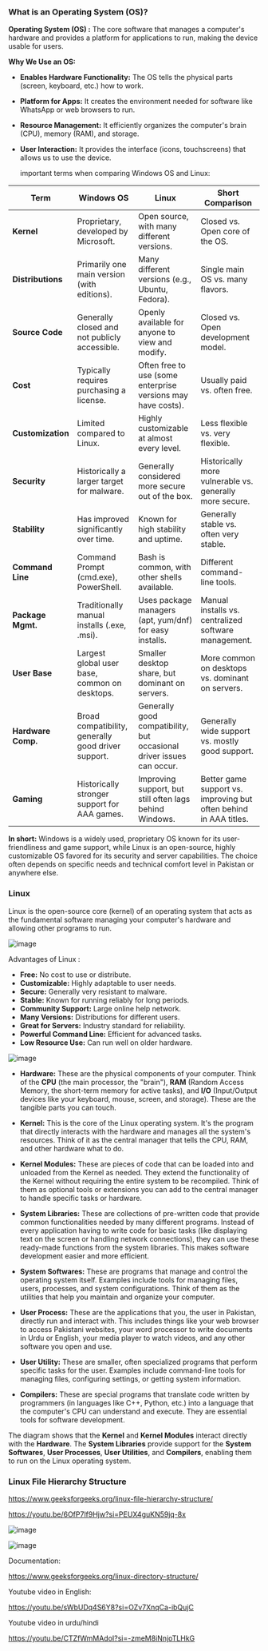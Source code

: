 
### What is an Operating System (OS)?


   **Operating System (OS) :** The core software that manages a computer's hardware and provides a platform for applications to run, making the device usable for users.

   **Why We Use an OS:**

* **Enables Hardware Functionality:** The OS tells the physical parts (screen, keyboard, etc.) how to work.
* **Platform for Apps:** It creates the environment needed for software like WhatsApp or web browsers to run.
* **Resource Management:** It efficiently organizes the computer's brain (CPU), memory (RAM), and storage.
* **User Interaction:** It provides the interface (icons, touchscreens) that allows us to use the device.

   important terms when comparing Windows OS and Linux:

| Term             | Windows OS                                     | Linux                                                | Short Comparison                                                 |
|------------------|-------------------------------------------------|------------------------------------------------------|-------------------------------------------------------------------|
| **Kernel** | Proprietary, developed by Microsoft.           | Open source, with many different versions.           | Closed vs. Open core of the OS.                                   |
| **Distributions**| Primarily one main version (with editions).    | Many different versions (e.g., Ubuntu, Fedora).      | Single main OS vs. many flavors.                                 |
| **Source Code** | Generally closed and not publicly accessible. | Openly available for anyone to view and modify.       | Closed vs. Open development model.                              |
| **Cost** | Typically requires purchasing a license.        | Often free to use (some enterprise versions may have costs). | Usually paid vs. often free.                                      |
| **Customization**| Limited compared to Linux.                      | Highly customizable at almost every level.           | Less flexible vs. very flexible.                                |
| **Security** | Historically a larger target for malware.        | Generally considered more secure out of the box.      | Historically more vulnerable vs. generally more secure.         |
| **Stability** | Has improved significantly over time.           | Known for high stability and uptime.                 | Generally stable vs. often very stable.                         |
| **Command Line** | Command Prompt (cmd.exe), PowerShell.          | Bash is common, with other shells available.         | Different command-line tools.                                   |
| **Package Mgmt.**| Traditionally manual installs (.exe, .msi).     | Uses package managers (apt, yum/dnf) for easy installs. | Manual installs vs. centralized software management.            |
| **User Base** | Largest global user base, common on desktops.  | Smaller desktop share, but dominant on servers.       | More common on desktops vs. dominant on servers.                 |
| **Hardware Comp.**| Broad compatibility, generally good driver support. | Generally good compatibility, but occasional driver issues can occur. | Generally wide support vs. mostly good support.                 |
| **Gaming** | Historically stronger support for AAA games.    | Improving support, but still often lags behind Windows. | Better game support vs. improving but often behind in AAA titles. |

**In short:** Windows is a widely used, proprietary OS known for its user-friendliness and game support, while Linux is an open-source, highly customizable OS favored for its security and server capabilities. The choice often depends on specific needs and technical comfort level in Pakistan or anywhere else.





### Linux

Linux is the open-source core (kernel) of an operating system that acts as the fundamental software managing your computer's hardware and allowing other programs to run.

![image](https://github.com/user-attachments/assets/067964f4-3961-486f-b78d-94ef9810c1c0)


Advantages of Linux :

* **Free:** No cost to use or distribute.
* **Customizable:** Highly adaptable to user needs.
* **Secure:** Generally very resistant to malware.
* **Stable:** Known for running reliably for long periods.
* **Community Support:** Large online help network.
* **Many Versions:** Distributions for different users.
* **Great for Servers:** Industry standard for reliability.
* **Powerful Command Line:** Efficient for advanced tasks.
* **Low Resource Use:** Can run well on older hardware.

  
![image](https://github.com/user-attachments/assets/0a5d07f9-c4cc-4c04-a468-e40184f91679)


* **Hardware:** These are the physical components of your computer. Think of the **CPU** (the main processor, the "brain"), **RAM** (Random Access Memory, the short-term memory for active tasks), and **I/O** (Input/Output devices like your keyboard, mouse, screen, and storage). These are the tangible parts you can touch.

* **Kernel:** This is the core of the Linux operating system. It's the program that directly interacts with the hardware and manages all the system's resources. Think of it as the central manager that tells the CPU, RAM, and other hardware what to do.

* **Kernel Modules:** These are pieces of code that can be loaded into and unloaded from the Kernel as needed. They extend the functionality of the Kernel without requiring the entire system to be recompiled. Think of them as optional tools or extensions you can add to the central manager to handle specific tasks or hardware.

* **System Libraries:** These are collections of pre-written code that provide common functionalities needed by many different programs. Instead of every application having to write code for basic tasks (like displaying text on the screen or handling network connections), they can use these ready-made functions from the system libraries. This makes software development easier and more efficient.

* **System Softwares:** These are programs that manage and control the operating system itself. Examples include tools for managing files, users, processes, and system configurations. Think of them as the utilities that help you maintain and organize your computer.

* **User Process:** These are the applications that you, the user in Pakistan, directly run and interact with. This includes things like your web browser to access Pakistani websites, your word processor to write documents in Urdu or English, your media player to watch videos, and any other software you open and use.

* **User Utility:** These are smaller, often specialized programs that perform specific tasks for the user. Examples include command-line tools for managing files, configuring settings, or getting system information.

* **Compilers:** These are special programs that translate code written by programmers (in languages like C++, Python, etc.) into a language that the computer's CPU can understand and execute. They are essential tools for software development.

The diagram shows that the **Kernel** and **Kernel Modules** interact directly with the **Hardware**. The **System Libraries** provide support for the **System Softwares**, **User Processes**, **User Utilities**, and **Compilers**, enabling them to run on the Linux operating system.

### Linux File Hierarchy Structure

https://www.geeksforgeeks.org/linux-file-hierarchy-structure/

https://youtu.be/6OfP7lf9Hjw?si=PEUX4guKN59jq-8x

![image](https://github.com/user-attachments/assets/94e673fe-22da-4bec-8bfa-6314093dee51)

![image](https://github.com/user-attachments/assets/c9d673a3-7ebd-41d5-8f80-56e501f72e4a)



Documentation:

https://www.geeksforgeeks.org/linux-directory-structure/

Youtube video in English:

https://youtu.be/sWbUDq4S6Y8?si=OZv7XnqCa-ibQujC

Youtube video in  urdu/hindi



https://youtu.be/CTZfWmMAdoI?si=-zmeM8iNnjoTLHkG

